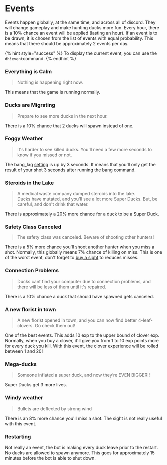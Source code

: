 # Events

Events happen globally, at the same time, and across all of discord. They will change gameplay and make hunting ducks more fun. Every hour, there is a 10% chance an event will be applied \(lasting an hour\). If an event is to be drawn, it is chosen from the list of events with equal probability. This means that there should be approximately 2 events per day.

{% hint style="success" %}
To display the current event, you can use the `dh!event`command.
{% endhint %}

### Everything is Calm

> Nothing is happening right now.

This means that the game is running normally.

### Ducks are Migrating

> Prepare to see more ducks in the next hour.

There is a 10% chance that 2 ducks will spawn instead of one.

### Foggy Weather

> It's harder to see killed ducks. You'll need a few more seconds to know if you missed or not.

The bang\_lag [setting](../bot-administration/edit-settings-settings-list.md) is up by 3 seconds. It means that you'll only get the result of your shot 3 seconds after running the bang command.

### Steroids in the Lake

> A medical waste company dumped steroids into the lake.   
> Ducks have mutated, and you'll see a lot more Super Ducks. But, be careful, and don't drink that water.

There is approximately a 20% more chance for a duck to be a Super Duck.

### Safety Class Canceled

> The safety class was canceled. Beware of shooting other hunters!

There is a 5% more chance you'll shoot another hunter when you miss a shot. Normally, this globally means 7% chance of killing on miss. This is one of the worst event, don't forget to [buy a sight](store-items.md) to reduces misses.

### Connection Problems

> Ducks cant find your computer due to connection problems, and there will be less of them until it's repaired.

There is a 10% chance a duck that should have spawned gets canceled.

### A new florist in town

> A new florist opened in town, and you can now find better 4-leaf-clovers. Go check them out!

One of the best events. This adds 10 exp to the upper bound of clover exp. Normally, when you buy a clover, it'll give you from 1 to 10 exp points more for every duck you kill. With this event, the clover experience will be rolled between 1 and 20!

### Mega-ducks

> Someone inflated a super duck, and now they‘re EVEN BIGGER!!

Super Ducks get 3 more lives.

### Windy weather

> Bullets are deflected by strong wind

There is an 8% more chance you'll miss a shot. The sight is not really useful with this event.

### Restarting

Not really an event, the bot is making every duck leave prior to the restart. No ducks are allowed to spawn anymore. This goes for approximately 15 minutes before the bot is able to shut down.

